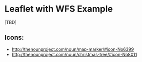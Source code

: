 Leaflet with WFS Example
========================

[TBD]

Icons: 
------

* http://thenounproject.com/noun/map-marker/#icon-No6399
* http://thenounproject.com/noun/christmas-tree/#icon-No8011




